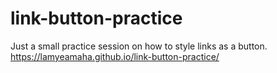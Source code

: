 # link-button-practice
Just a small practice session on how to style links as a button. 
https://lamyeamaha.github.io/link-button-practice/
